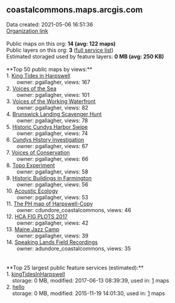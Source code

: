 <h2>coastalcommons.maps.arcgis.com</h2> Data created: 2021-05-06 16:51:36 <br /><a target='new' href='https://coastalcommons.maps.arcgis.com'>Organization link</a><br /><br />Public maps on this org: <b>14 (avg: 122 maps)</b><br />Public layers on this org: <b>3 </b>(<a target='new' href='https://services.arcgis.com/tzyOBeqHQHnTKbN6/ArcGIS/rest/services'>full service list</a>)<br />Estimated storaged used by feature layers: <b>0 MB (avg: 250 KB)</b><br /><br />**Top 50 public maps by views:**<br />  1. <a target='new' href='https://www.arcgis.com/home/item.html?id=3d9a81ee4b694b0db351705badc4bf74'>King Tides in Harpswell</a> <br />  &nbsp;&nbsp;&nbsp;&nbsp; &nbsp;&nbsp;owner: pgallagher, views: 167<br />  2. <a target='new' href='https://www.arcgis.com/home/item.html?id=f76445473341475ca9a88847d70cd3a0'>Voices of the Sea</a> <br />  &nbsp;&nbsp;&nbsp;&nbsp; &nbsp;&nbsp;owner: pgallagher, views: 101<br />  3. <a target='new' href='https://www.arcgis.com/home/item.html?id=670f765c931a40669acc838d6e46fa85'>Voices of the Working Waterfront</a> <br />  &nbsp;&nbsp;&nbsp;&nbsp; &nbsp;&nbsp;owner: pgallagher, views: 82<br />  4. <a target='new' href='https://www.arcgis.com/home/item.html?id=d0b6ba11ac4d4e6da9f4939b5cd09577'>Brunswick Landing Scavenger Hunt</a> <br />  &nbsp;&nbsp;&nbsp;&nbsp; &nbsp;&nbsp;owner: pgallagher, views: 78<br />  5. <a target='new' href='https://www.arcgis.com/home/item.html?id=40c7ee8afb9d4d1abbda0c065320d9a9'>Historic Cundys Harbor Swipe</a> <br />  &nbsp;&nbsp;&nbsp;&nbsp; &nbsp;&nbsp;owner: pgallagher, views: 74<br />  6. <a target='new' href='https://www.arcgis.com/home/item.html?id=f6100a4b4d094a90abe21c4bda850f7a'>Cundys History Investigation</a> <br />  &nbsp;&nbsp;&nbsp;&nbsp; &nbsp;&nbsp;owner: pgallagher, views: 67<br />  7. <a target='new' href='https://www.arcgis.com/home/item.html?id=71d4724cbf45460d8402a741d1f1673e'>Voices of Conservation</a> <br />  &nbsp;&nbsp;&nbsp;&nbsp; &nbsp;&nbsp;owner: pgallagher, views: 66<br />  8. <a target='new' href='https://www.arcgis.com/home/item.html?id=71e18ada181d4b17a47970a46afa84c6'>Topo Experiment</a> <br />  &nbsp;&nbsp;&nbsp;&nbsp; &nbsp;&nbsp;owner: pgallagher, views: 58<br />  9. <a target='new' href='https://www.arcgis.com/home/item.html?id=cb09f55cb34a4d60aceb1322bcf82b52'>Historic Buildings in Farmington</a> <br />  &nbsp;&nbsp;&nbsp;&nbsp; &nbsp;&nbsp;owner: pgallagher, views: 56<br />  10. <a target='new' href='https://www.arcgis.com/home/item.html?id=cfc96ef24ac446ba872d70609a51527b'>Acoustic Ecology</a> <br />  &nbsp;&nbsp;&nbsp;&nbsp; &nbsp;&nbsp;owner: pgallagher, views: 53<br />  11. <a target='new' href='https://www.arcgis.com/home/item.html?id=34787ed46ddf41cbb037c68b4b9859c7'>The PH map of Harpswell-Copy</a> <br />  &nbsp;&nbsp;&nbsp;&nbsp; &nbsp;&nbsp;owner: cdundore_coastalcommons, views: 46<br />  12. <a target='new' href='https://www.arcgis.com/home/item.html?id=3eb786fa34f74ee79da547462e27286c'>HCA FIG PLOTS 2017</a> <br />  &nbsp;&nbsp;&nbsp;&nbsp; &nbsp;&nbsp;owner: pgallagher, views: 42<br />  13. <a target='new' href='https://www.arcgis.com/home/item.html?id=f3ba8ec70b3e4d41bc88a6146aeb755d'>Maine Jazz Camp</a> <br />  &nbsp;&nbsp;&nbsp;&nbsp; &nbsp;&nbsp;owner: pgallagher, views: 39<br />  14. <a target='new' href='https://www.arcgis.com/home/item.html?id=328ab40cb5794af8a835f0bd7de8d0f6'>Speaking Lands Field Recordings</a> <br />  &nbsp;&nbsp;&nbsp;&nbsp; &nbsp;&nbsp;owner: adundore_coastalcommons, views: 35<br /><br /><br />**Top 25 largest public feature services (estimated):**<br /> 1. <a target='new' href='https://www.arcgis.com/home/item.html?id=94f6600fdbb84a15878aacfb753c5a66'>kingTidesInHarpswell</a><br /> &nbsp;&nbsp;&nbsp;&nbsp;storage: 0 MB, modified: 2017-06-13 08:39:39,  used in: <a target='new' href='https://ed-ind-tb.s3-us-west-1.amazonaws.com/ADI/94f6600fdbb84a15878aacfb753c5a66.html'> 1</a> maps<br /> 2. <a target='new' href='https://www.arcgis.com/home/item.html?id=25f6a506b34c4b038374fbd79a956feb'>hello</a><br /> &nbsp;&nbsp;&nbsp;&nbsp;storage: 0 MB, modified: 2015-11-19 14:01:30,  used in: <a target='new' href='https://ed-ind-tb.s3-us-west-1.amazonaws.com/ADI/25f6a506b34c4b038374fbd79a956feb.html'> 1</a> maps<br />